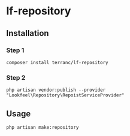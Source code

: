 # lf-repository

## Installation

### Step 1

```shell
composer install terranc/lf-repository
```

### Step 2

```shell
php artisan vendor:publish --provider "Lookfeel\Repository\RepoistServiceProvider" 
```


## Usage

```shell
php artisan make:repository
```
